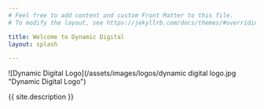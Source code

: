 ```yaml
---
# Feel free to add content and custom Front Matter to this file.
# To modify the layout, see https://jekyllrb.com/docs/themes/#overriding-theme-defaults

title: Welcome to Dynamic Digital
layout: splash

---
```


![Dynamic Digital Logo](/assets/images/logos/dynamic digital logo.jpg "Dynamic Digital Logo")

{{ site.description }}

